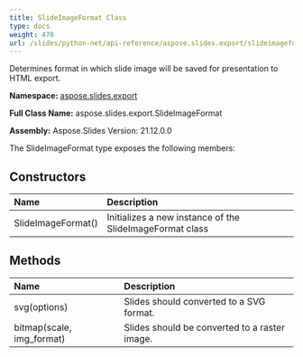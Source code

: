 ```yaml
---
title: SlideImageFormat Class
type: docs
weight: 470
url: /slides/python-net/api-reference/aspose.slides.export/slideimageformat/
---
```


Determines format in which slide image will be saved for presentation to HTML export.

**Namespace:** [aspose.slides.export](/slides/python-net/api-reference/aspose.slides.export/)

**Full Class Name:** aspose.slides.export.SlideImageFormat

**Assembly:**  Aspose.Slides Version: 21.12.0.0

The SlideImageFormat type exposes the following members:
## **Constructors**
|**Name**|**Description**|
| :- | :- |
|SlideImageFormat()|Initializes a new instance of the SlideImageFormat class|
## **Methods**
|**Name**|**Description**|
| :- | :- |
|svg(options)|Slides should converted to a SVG format.|
|bitmap(scale, img_format)|Slides should be converted to a raster image.|

